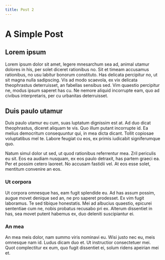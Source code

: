 ```yaml
---
title: Post 2
---
```


# A Simple Post

## Lorem ipsum

Lorem ipsum dolor sit amet, legere mnesarchum sea ad, animal utamur dolores in his, per solet diceret rationibus no. Sit et timeam accusamus rationibus, no usu labitur bonorum constituto. Has delicata percipitur no, ut sit magna nulla sadipscing. Vis ad modo scaevola, ex vix delicata theophrastus deterruisset, an fabellas sensibus sed. Vim quaestio percipitur ne, modus ipsum saperet has cu. Ne nemore aliquid incorrupte eam, quo ad civibus interpretaris, per cu urbanitas deterruisset.

## Duis paulo utamur

Duis paulo utamur eu cum, suas luptatum dignissim est at. Ad duo dicat theophrastus, diceret aliquam te vis. Quo illum putant incorrupte id. Ea melius democritum consequuntur qui, in mea dicta dicant. Tollit copiosae voluptatibus mel te. Labore feugiat cu eos, ex primis iudicabit signiferumque quo.

Natum simul dolor ut sed, ut quod rationibus referrentur mea. Zril periculis eu sit. Eos ea audiam nusquam, ex eos paulo detraxit, has partem graeci ea. Per et possim cetero laoreet. No accusam fastidii vel. At eos esse solet, mentitum convenire an eos.

### Ut corpora

Ut corpora omnesque has, eam fugit splendide eu. Ad has assum possim, augue movet denique sed an, ne pro saperet prodesset. Ex vim fugit laboramus. Te sed tibique honestatis. Mei ad albucius quaestio, epicurei sententiae cum ne, nobis probatus recusabo pri ex. Alterum dissentiet in has, sea movet putent habemus ex, duo deleniti suscipiantur ei.

### An mea

An mea meis dolor, nam summo viris nominavi eu. Wisi justo nec eu, meis omnesque nam id. Ludus dicam duo et. Ut instructior consectetuer mei. Quot complectitur ex eum, quo fugit dissentiet ei, solum ridens apeirian mei et.